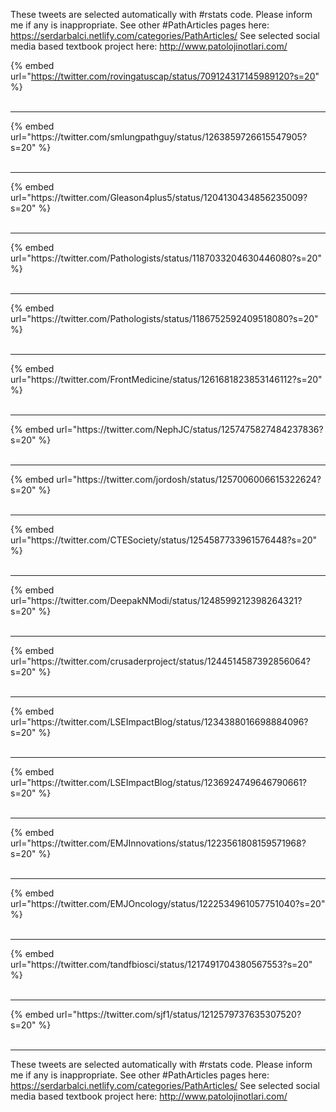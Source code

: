 

These tweets are selected automatically with #rstats code. Please inform me if any is inappropriate.
See other #PathArticles pages here: https://serdarbalci.netlify.com/categories/PathArticles/ 
See selected social media based textbook project here: http://www.patolojinotlari.com/

{% embed url="https://twitter.com/rovingatuscap/status/709124317145989120?s=20" %}<br>
<br>
<hr>
{% embed url="https://twitter.com/smlungpathguy/status/1263859726615547905?s=20" %}<br>
<br>
<hr>
{% embed url="https://twitter.com/Gleason4plus5/status/1204130434856235009?s=20" %}<br>
<br>
<hr>
{% embed url="https://twitter.com/Pathologists/status/1187033204630446080?s=20" %}<br>
<br>
<hr>
{% embed url="https://twitter.com/Pathologists/status/1186752592409518080?s=20" %}<br>
<br>
<hr>
{% embed url="https://twitter.com/FrontMedicine/status/1261681823853146112?s=20" %}<br>
<br>
<hr>
{% embed url="https://twitter.com/NephJC/status/1257475827484237836?s=20" %}<br>
<br>
<hr>
{% embed url="https://twitter.com/jordosh/status/1257006006615322624?s=20" %}<br>
<br>
<hr>
{% embed url="https://twitter.com/CTESociety/status/1254587733961576448?s=20" %}<br>
<br>
<hr>
{% embed url="https://twitter.com/DeepakNModi/status/1248599212398264321?s=20" %}<br>
<br>
<hr>
{% embed url="https://twitter.com/crusaderproject/status/1244514587392856064?s=20" %}<br>
<br>
<hr>
{% embed url="https://twitter.com/LSEImpactBlog/status/1234388016698884096?s=20" %}<br>
<br>
<hr>
{% embed url="https://twitter.com/LSEImpactBlog/status/1236924749646790661?s=20" %}<br>
<br>
<hr>
{% embed url="https://twitter.com/EMJInnovations/status/1223561808159571968?s=20" %}<br>
<br>
<hr>
{% embed url="https://twitter.com/EMJOncology/status/1222534961057751040?s=20" %}<br>
<br>
<hr>
{% embed url="https://twitter.com/tandfbiosci/status/1217491704380567553?s=20" %}<br>
<br>
<hr>
{% embed url="https://twitter.com/sjf1/status/1212579737635307520?s=20" %}<br>
<br>
<hr>


These tweets are selected automatically with #rstats code. Please inform me if any is inappropriate.
See other #PathArticles pages here: https://serdarbalci.netlify.com/categories/PathArticles/ 
See selected social media based textbook project here: http://www.patolojinotlari.com/
